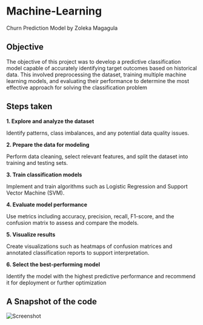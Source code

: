 # Machine-Learning
Churn Prediction Model by Zoleka Magagula

## Objective
The objective of this project was to develop a predictive classification model capable of accurately identifying target outcomes based on historical data. This involved preprocessing the dataset, training multiple machine learning models, and evaluating their performance to determine the most effective approach for solving the classification problem

## Steps taken
**1. Explore and analyze the dataset**

Identify patterns, class imbalances, and any potential data quality issues.

**2. Prepare the data for modeling**

Perform data cleaning, select relevant features, and split the dataset into training and testing sets.

**3. Train classification models**

Implement and train algorithms such as Logistic Regression and Support Vector Machine (SVM).

**4. Evaluate model performance**

Use metrics including accuracy, precision, recall, F1-score, and the confusion matrix to assess and compare the models.

**5. Visualize results**

Create visualizations such as heatmaps of confusion matrices and annotated classification reports to support interpretation.

**6. Select the best-performing model**

Identify the model with the highest predictive performance and recommend it for deployment or further optimization


## A Snapshot of the code
![Screenshot](Machine-Learning/screenshot.png)
